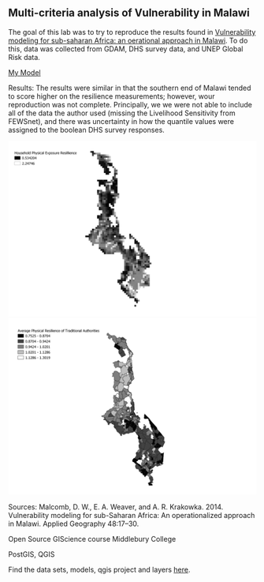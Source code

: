 ## Multi-criteria analysis of Vulnerability in Malawi

The goal of this lab was to try to reproduce the results found in [Vulnerability modeling for sub-saharan Africa: an oerational approach in Malawi](https://www.sciencedirect.com/science/article/pii/S0143622814000058).
To do this, data was collected from GDAM, DHS survey data, and UNEP Global Risk data.

[My Model](malawi_lab.model3)

Results:
The results were similar in that the southern end of Malawi tended to score higher on the resilience measurements; however, wour reproduction was not complete. Principally, we we were not able to include all of the data the author used (missing the Livelihood Sensitivity from FEWSnet), and there was uncertainty in how the quantile values were assigned to the boolean DHS survey responses.

![grid](hhresilliencegrid.png)
![TAs](TAcapacities.png)

Sources:
Malcomb, D. W., E. A. Weaver, and A. R. Krakowka. 2014. Vulnerability modeling for sub-Saharan Africa: An
operationalized approach in Malawi. Applied Geography 48:17–30.

Open Source GIScience course Middlebury College

PostGIS, QGIS

Find the data sets, models, qgis project and layers [here](L78_data).
